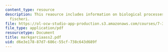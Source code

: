 ```yaml
---
content_type: resource
description: This reaource includes information on biological processes, and vibirio
  fischeri.
file: https://ol-ocw-studio-app-production.s3.amazonaws.com/courses/7-349-biological-computing-at-the-crossroads-of-engineering-and-science-spring-2005/d6e3e17887d7686c55cf738c643d689f_markgarciaass2.pdf
file_type: application/pdf
resourcetype: Document
title: markgarciaass2.pdf
uid: d6e3e178-87d7-686c-55cf-738c643d689f
---
```

